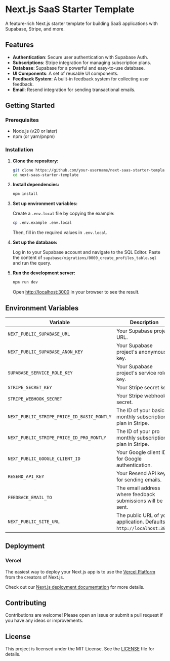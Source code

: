 # Next.js SaaS Starter Template

A feature-rich Next.js starter template for building SaaS applications with Supabase, Stripe, and more.

## Features

- **Authentication**: Secure user authentication with Supabase Auth.
- **Subscriptions**: Stripe integration for managing subscription plans.
- **Database**: Supabase for a powerful and easy-to-use database.
- **UI Components**: A set of reusable UI components.
- **Feedback System**: A built-in feedback system for collecting user feedback.
- **Email**: Resend integration for sending transactional emails.

## Getting Started

### Prerequisites

- Node.js (v20 or later)
- npm (or yarn/pnpm)

### Installation

1.  **Clone the repository:**

    ```bash
    git clone https://github.com/your-username/next-saas-starter-template.git
    cd next-saas-starter-template
    ```

2.  **Install dependencies:**

    ```bash
    npm install
    ```

3.  **Set up environment variables:**

    Create a `.env.local` file by copying the example:

    ```bash
    cp .env.example .env.local
    ```

    Then, fill in the required values in `.env.local`.

4.  **Set up the database:**

    Log in to your Supabase account and navigate to the SQL Editor. Paste the content of `supabase/migrations/0000_create_profiles_table.sql` and run the query.

5.  **Run the development server:**

    ```bash
    npm run dev
    ```

    Open [http://localhost:3000](http://localhost:3000) in your browser to see the result.

## Environment Variables

| Variable                                   | Description                                                                                                                              |
| ------------------------------------------ | ---------------------------------------------------------------------------------------------------------------------------------------- |
| `NEXT_PUBLIC_SUPABASE_URL`                 | Your Supabase project URL.                                                                                                               |
| `NEXT_PUBLIC_SUPABASE_ANON_KEY`            | Your Supabase project's anonymous key.                                                                                                   |
| `SUPABASE_SERVICE_ROLE_KEY`                | Your Supabase project's service role key.                                                                                                |
| `STRIPE_SECRET_KEY`                        | Your Stripe secret key.                                                                                                                  |
| `STRIPE_WEBHOOK_SECRET`                    | Your Stripe webhook secret.                                                                                                              |
| `NEXT_PUBLIC_STRIPE_PRICE_ID_BASIC_MONTLY` | The ID of your basic monthly subscription plan in Stripe.                                                                                |
| `NEXT_PUBLIC_STRIPE_PRICE_ID_PRO_MONTLY`   | The ID of your pro monthly subscription plan in Stripe.                                                                                  |
| `NEXT_PUBLIC_GOOGLE_CLIENT_ID`             | Your Google client ID for Google authentication.                                                                                         |
| `RESEND_API_KEY`                           | Your Resend API key for sending emails.                                                                                                  |
| `FEEDBACK_EMAIL_TO`                        | The email address where feedback submissions will be sent.                                                                               |
| `NEXT_PUBLIC_SITE_URL`                     | The public URL of your application. Defaults to `http://localhost:3000`.                                                                 |

## Deployment

### Vercel

The easiest way to deploy your Next.js app is to use the [Vercel Platform](https://vercel.com/new?utm_medium=default-template&filter=next.js&utm_source=create-next-app&utm_campaign=create-next-app-readme) from the creators of Next.js.

Check out our [Next.js deployment documentation](https://nextjs.org/docs/deployment) for more details.

## Contributing

Contributions are welcome! Please open an issue or submit a pull request if you have any ideas or improvements.

## License

This project is licensed under the MIT License. See the [LICENSE](LICENSE) file for details.
